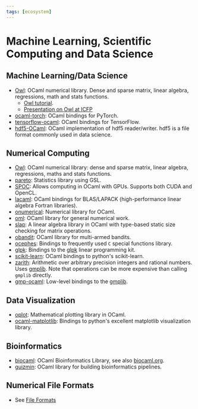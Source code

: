 ```yaml
---
tags: [ecosystem]
---
```


# Machine Learning, Scientific Computing and Data Science

## Machine Learning/Data Science

* [Owl](https://github.com/ryanrhymes/owl):
OCaml numerical library.
Dense and sparse matrix, linear algebra, regressions, math and stats functions.
  * [Owl tutorial](https://ocaml.xyz/book).
  * [Presentation on Owl at ICFP](https://www.youtube.com/watch?v=Jyv3tJD1N3o&t=311s)
* [ocaml-torch](https://github.com/LaurentMazare/ocaml-torch):
OCaml bindings for PyTorch.
* [tensorflow-ocaml](https://github.com/LaurentMazare/tensorflow-ocaml):
OCaml bindings for TensorFlow.
* [hdf5-OCaml](https://github.com/vbrankov/hdf5-ocaml):
OCaml implementation of hdf5 reader/writer. hdf5 is a file format commonly used in data science.

## Numerical Computing

* [Owl](https://github.com/ryanrhymes/owl):
OCaml numerical library: dense and sparse matrix, linear algebra, regressions, maths and stats functions.
* [pareto](https://github.com/superbobry/pareto):
Statistics library using GSL.
* [SPOC](https://mathiasbourgoin.github.io/SPOC/):
Allows computing in OCaml with GPUs.
Supports both CUDA and OpenCL.
* [lacaml](https://mmottl.github.io/lacaml/):
OCaml bindings for BLAS/LAPACK (high-performance linear algebra Fortran libraries).
* [onumerical](https://github.com/cheshire/onumerical):
Numerical library for OCaml.
* [oml](https://github.com/hammerlab/oml):
OCaml library for general numerical work.
* [slap](https://github.com/akabe/slap):
A linear algebra library in OCaml with type-based static size checking for matrix operations.
* [obandit](http://freux.fr/oss/obandit.html):
OCaml library for multi-armed bandits.
* [ocephes](https://github.com/rleonid/ocephes):
Bindings to frequently used `C` special functions library.
* [glpk](https://github.com/smimram/ocaml-glpk):
Bindings to the [glpk](http://www.gnu.org/software/glpk/glpk.html) linear programming kit.
* [scikit-learn](https://github.com/lehy/ocaml-sklearn):
OCaml bindings to python's scikit-learn.
* [zarith](https://github.com/ocaml/Zarith):
Arithmetic over arbitrary precision integers and rational numbers.
Uses [gmplib](https://gmplib.org/).
Note that operations can be more expensive than calling `gmplib` directly.
* [gmp-ocaml](https://github.com/ytomino/gmp-ocaml):
Low-level bindings to the [gmplib](https://gmplib.org/).

## Data Visualization

* [oplot](https://github.com/sanette/oplot):
Mathematical plotting library in OCaml.
* [ocaml-matplotlib](https://github.com/LaurentMazare/ocaml-matplotlib):
Bindings to python's excellent matplotlib visualization library.

## Bioinformatics

* [biocaml](https://github.com/biocaml/biocaml):
OCaml Bioinformatics Library, see also [biocaml.org](http://biocaml.org).
* [guizmin](https://github.com/pveber/guizmin):
OCaml library for building bioinformatics pipelines.

## Numerical File Formats

* See [File Formats](file_formats.md#data-science)
